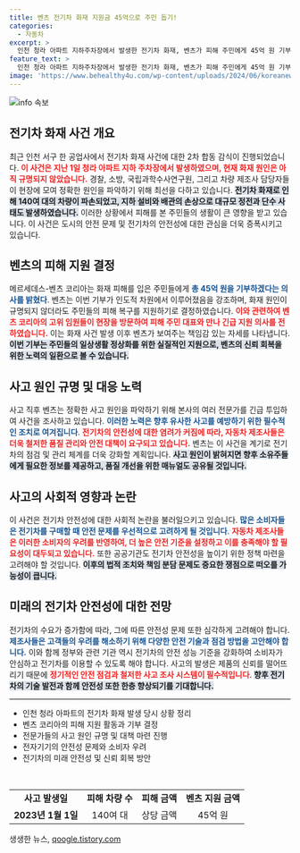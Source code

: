 ```yaml
---
title: 벤츠 전기차 화재 지원금 45억으로 주민 돕기!
categories:
  - 자동차
excerpt: >
  인천 청라 아파트 지하주차장에서 발생한 전기차 화재, 벤츠가 피해 주민에게 45억 원 기부를 결정! 사고 원인은 미제하지만, 인도적 지원으로 주민들의 일상 회복을 돕겠다고 밝혔습니다.
feature_text: >
  인천 청라 아파트 지하주차장에서 발생한 전기차 화재, 벤츠가 피해 주민에게 45억 원 기부를 결정! 사고 원인은 미제하지만, 인도적 지원으로 주민들의 일상 회복을 돕겠다고 밝혔습니다.
image: 'https://www.behealthy4u.com/wp-content/uploads/2024/06/koreanews.jpg'
---
```


<p><img src="https://www.behealthy4u.com/wp-content/uploads/2024/06/koreanews.jpg" alt="info 속보" /></p>

<h2 data-ke-size="size26">전기차 화재 사건 개요</h2>

<p data-ke-size="size16">최근 인천 서구 한 공업사에서 전기차 화재 사건에 대한 2차 합동 감식이 진행되었습니다. <b><span style="color: #ee2323;">이 사건은 지난 1일 청라 아파트 지하 주차장에서 발생하였으며, 현재 화재 원인은 아직 규명되지 않았습니다.</span></b> 경찰, 소방, 국립과학수사연구원, 그리고 차량 제조사 담당자들이 현장에 모여 정확한 원인을 파악하기 위해 최선을 다하고 있습니다. <b><span style="background-color: #21538527;">전기차 화재로 인해 140여 대의 차량이 파손되었고, 지하 설비와 배관의 손상으로 대규모 정전과 단수 사태도 발생하였습니다.</span></b> 이러한 상황에서 피해를 본 주민들의 생활이 큰 영향을 받고 있습니다. 이 사건은 도시의 안전 문제 및 전기차의 안전성에 대한 관심을 더욱 증폭시키고 있습니다.</p>

<h2 data-ke-size="size26">벤츠의 피해 지원 결정</h2>

<p data-ke-size="size16">메르세데스-벤츠 코리아는 화재 피해를 입은 주민들에게 <b><span style="color: #1a5490;">총 45억 원을 기부하겠다는 의사를 밝혔다</span></b>. 벤츠는 이번 기부가 인도적 차원에서 이루어졌음을 강조하며, 화재 원인이 규명되지 않더라도 주민들의 피해 복구를 지원하기로 결정하였습니다. <b><span style="color: #ee2323;">이와 관련하여 벤츠 코리아의 고위 임원들이 현장을 방문하여 피해 주민 대표와 만나 긴급 지원 의사를 전하였습니다.</span></b> 이는 화재 사건 발생 이후 벤츠가 보여주는 책임감 있는 자세를 나타냅니다. <b><span style="background-color: #21538527;">이번 기부는 주민들의 일상생활 정상화를 위한 실질적인 지원으로, 벤츠의 신뢰 회복을 위한 노력의 일환으로 볼 수 있습니다.</span></b></p>

<h2 data-ke-size="size26">사고 원인 규명 및 대응 노력</h2>

<p data-ke-size="size16">사고 직후 벤츠는 정확한 사고 원인을 파악하기 위해 본사의 여러 전문가를 긴급 투입하여 사건을 조사하고 있습니다. <b><span style="color: #1a5490;">이러한 노력은 향후 유사한 사고를 예방하기 위한 필수적인 조치로 여겨집니다</span></b>. <b><span style="color: #ee2323;">전기차의 안전성에 대한 염려가 커짐에 따라, 자동차 제조사들은 더욱 철저한 품질 관리와 안전 대책이 요구되고 있습니다.</span></b> 벤츠는 이 사건을 계기로 전기차의 점검 및 관리 체계를 더욱 강화할 계획입니다. <b><span style="background-color: #21538527;">사고 원인이 밝혀지면 향후 소유주들에게 필요한 정보를 제공하고, 품질 개선을 위한 매뉴얼도 공유될 것입니다.</span></b></p>

<h2 data-ke-size="size26">사고의 사회적 영향과 논란</h2>

<p data-ke-size="size16">이 사건은 전기차 안전성에 대한 사회적 논란을 불러일으키고 있습니다. <b><span style="color: #1a5490;">많은 소비자들은 전기차를 구매할 때 안전 문제를 우선적으로 고려하게 될 것입니다</span></b>. <b><span style="color: #ee2323;">자동차 제조사들은 이러한 소비자의 우려를 반영하여, 더 높은 안전 기준을 설정하고 이를 충족해야 할 필요성이 대두되고 있습니다.</span></b> 또한 공공기관도 전기차 안전성을 높이기 위한 정책 마련을 고려해야 할 것입니다. <b><span style="background-color: #21538527;">이후의 법적 조치와 책임 분담 문제도 중요한 쟁점으로 떠오를 가능성이 큽니다.</span></b></p>

<h2 data-ke-size="size26">미래의 전기차 안전성에 대한 전망</h2>

<p data-ke-size="size16">전기차의 수요가 증가함에 따라, 그에 따른 안전성 문제 또한 심각하게 고려해야 합니다. <b><span style="color: #1a5490;">제조사들은 고객들의 우려를 해소하기 위해 다양한 안전 기술과 점검 방법을 고안해야 합니다.</span></b> 이와 함께 정부와 관련 기관 역시 전기차의 안전 성능 기준을 강화하여 소비자가 안심하고 전기차를 이용할 수 있도록 해야 합니다. 사고의 발생은 제품의 신뢰를 떨어뜨리기 때문에 <b><span style="color: #ee2323;">정기적인 안전 점검과 철저한 사고 조사 시스템이 필수적입니다</span></b>. <b><span style="background-color: #21538527;">향후 전기차의 기술 발전과 함께 안전성 또한 한층 향상되기를 기대합니다.</span></b></p>

<hr style="height: 1px; background-color: #000; border: none;">

<ul>
  <li>인천 청라 아파트의 전기차 화재 발생 당시 상황 정리</li>
  <li>벤츠 코리아의 피해 지원 활동과 기부 결정</li>
  <li>전문가들의 사고 원인 규명 및 대책 마련 진행</li>
  <li>전자기기의 안전성 문제와 소비자 우려</li>
  <li>전기차의 미래 안전성 및 신뢰 회복 방안</li>
</ul>

<p data-ke-size="size16">&nbsp;</p> 

<table style="width: 100%; border-collapse: collapse;">
  <tr>
    <td style="text-align: center; height: 17px;"><b>사고 발생일</b></td>
    <td style="text-align: center; height: 17px;"><b>피해 차량 수</b></td>
    <td style="text-align: center; height: 17px;"><b>피해 금액</b></td>
    <td style="text-align: center; height: 17px;"><b>벤츠 지원 금액</b></td>
  </tr>
  <tr>
    <td style="text-align: center; height: 17px;"><b>2023년 1월 1일</b></td>
    <td style="text-align: center; height: 17px;">140여 대</td>
    <td style="text-align: center; height: 17px;">상당 금액</td>
    <td style="text-align: center; height: 17px;">45억 원</td>
  </tr>
</table>
생생한 뉴스, <a href="https://qoogle.tistory.com" rel="dofollow">qoogle.tistory.com</a>


